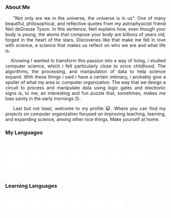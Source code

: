 <h3>About Me</h3>


<p align="justify">&nbsp;&nbsp;&nbsp;&nbsp;"Not only are we in the universe, the universe is in us". One of many beautiful, philosophical, and reflective quotes from my astrophysicist friend Neil deGrasse Tyson. In this sentence, Neil explains how, even though your body is young,
the atoms that compose your body are billions of years old, forged in the heart of the stars. Discoveries like that make me fell in love with science, a science that makes us reflect
on who we are and what life is.</p>

<p align="justify">&nbsp;&nbsp;&nbsp;&nbsp;Knowing I wanted to transform this passion into a way of living, i studied computer science, which i felt particularly close to since childhood. The algorithms, the processing,
and manipulation of data to help science expand. With these things i said i have a certain intimacy, i probably give a spoiler of what my area is: computer organization. The way that
we design a circuit to process and manipulate data using logic gates and electronic signs is, to me, an interesting and fun puzzle that, sometimes, makes me lose sanity in the early mornings 🙃.</p>

<p align="justify">&nbsp;&nbsp;&nbsp;&nbsp;Last but not least, welcome to my profile 😺. Where you can find my projects on computer organization focused on improving teaching, learning, and expanding science, among other nice things.
Make yourself at home.</p>

<h3>My Languages</h3>

<div style="display: inline_block"><br>
  <img align="center" alt="Python" height="45" width="60" src="static/python.svg">
  <img align="center" alt="C" height="45" width="60" src="static/c.svg">
  <img align="center" alt="Cpp" height="45" width="60" src="static/cpp.svg">
  <img align="center" alt="Java" height="45" width="60" src="static/java.svg">
  <img align="center" alt="Kotlin" height="45" width="60" src="static/kotlin.svg">
  <img align="center" alt="VHDL" height="45" width="60" src="static/vhdl.svg">
  <img align="center" alt="Ino" height="45" width="60" src="static/ino.svg">
  <img align="center" alt="json" height="45" width="60" src="static/json.svg">
</div>

<h3>Learning Languages</h3>

<div style="display: inline_block"><br>
  <img align="center" alt="Javascript" height="45" width="60" src="static/javascript.svg">
  <img align="center" alt="HTML" height="45" width="60" src="static/html5.svg">
  <img align="center" alt="CSS" height="45" width="60" src="static/css3.svg">
  <img align="center" alt="Csharp" height="45" width="60" src="static/csharp.svg">
  <img align="center" alt="Dart" height="45" width="60" src="static/dart.svg">
  <img align="center" alt="SQLite" height="45" width="60" src="static/sqlite.svg">
</div>
